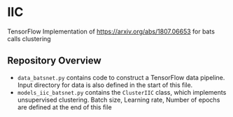 # IIC
 TensorFlow Implementation of https://arxiv.org/abs/1807.06653 for bats calls clustering


## Repository Overview
* `data_batsnet.py` contains code to construct a TensorFlow data pipeline. Input directory for data is also defined in the start of this file.
* `models_iic_batsnet.py` contains the `ClusterIIC` class, which implements unsupervised clustering. Batch size, Learning rate, Number of epochs are defined at the end of this file

